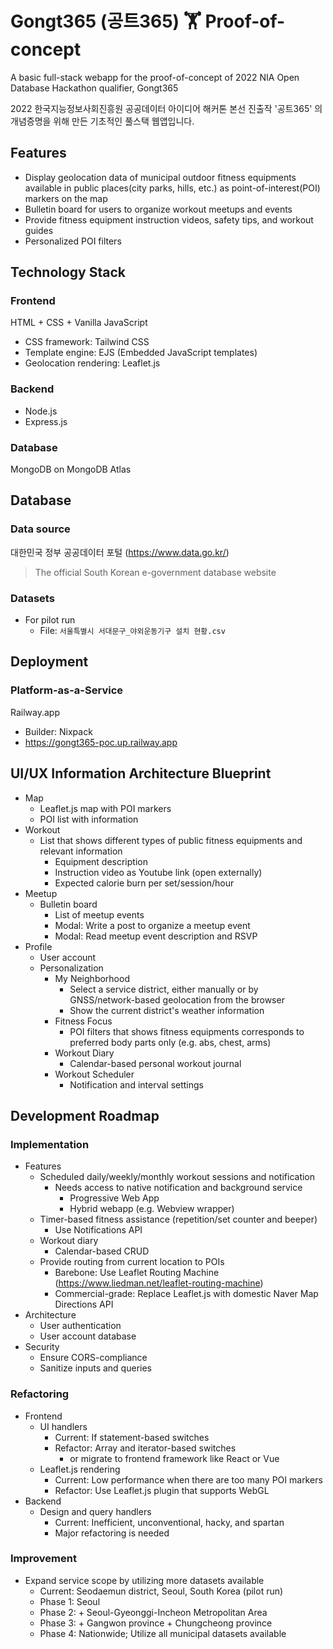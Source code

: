 # Gongt365 (공트365) 🏋️ Proof-of-concept
A basic full-stack webapp for the proof-of-concept of 2022 NIA Open Database Hackathon qualifier, Gongt365

2022 한국지능정보사회진흥원 공공데이터 아이디어 해커톤 본선 진출작 '공트365' 의 개념증명을 위해 만든 기초적인 풀스택 웹앱입니다.

## Features 
- Display geolocation data of municipal outdoor fitness equipments available in public places(city parks, hills, etc.) as point-of-interest(POI) markers on the map
- Bulletin board for users to organize workout meetups and events
- Provide fitness equipment instruction videos, safety tips, and workout guides
- Personalized POI filters

## Technology Stack 
### Frontend
HTML + CSS + Vanilla JavaScript
- CSS framework: Tailwind CSS
- Template engine: EJS (Embedded JavaScript templates)
- Geolocation rendering: Leaflet.js

### Backend
- Node.js
- Express.js 

### Database
MongoDB on MongoDB Atlas

## Database 
### Data source
대한민국 정부 공공데이터 포털 (https://www.data.go.kr/)
> The official South Korean e-government database website
    
### Datasets
- For pilot run
    - File: `서울특별시 서대문구_야외운동기구 설치 현황.csv`

## Deployment
### Platform-as-a-Service
Railway.app
  - Builder: Nixpack
  - https://gongt365-poc.up.railway.app

## UI/UX Information Architecture Blueprint
- Map 
    - Leaflet.js map with POI markers
    - POI list with information
- Workout 
    - List that shows different types of public fitness equipments and relevant information
        - Equipment description
        - Instruction video as Youtube link (open externally)
        - Expected calorie burn per set/session/hour
- Meetup 
    - Bulletin board
        - List of meetup events
        - Modal: Write a post to organize a meetup event
        - Modal: Read meetup event description and RSVP
- Profile 
    - User account
    - Personalization
        - My Neighborhood
            - Select a service district, either manually or by GNSS/network-based geolocation from the browser
            - Show the current district's weather information
        - Fitness Focus
            - POI filters that shows fitness equipments corresponds to preferred body parts only (e.g. abs, chest, arms)
        - Workout Diary
            - Calendar-based personal workout journal
        - Workout Scheduler
            - Notification and interval settings

## Development Roadmap
### Implementation 
- Features
    - Scheduled daily/weekly/monthly workout sessions and notification
        - Needs access to native notification and background service
            - Progressive Web App
            - Hybrid webapp (e.g. Webview wrapper)
    - Timer-based fitness assistance (repetition/set counter and beeper)
        - Use Notifications API
    - Workout diary
        - Calendar-based CRUD
    - Provide routing from current location to POIs
        - Barebone: Use Leaflet Routing Machine (https://www.liedman.net/leaflet-routing-machine)
        - Commercial-grade: Replace Leaflet.js with domestic Naver Map Directions API
- Architecture
    - User authentication
    - User account database
- Security
    - Ensure CORS-compliance
    - Sanitize inputs and queries

### Refactoring
- Frontend
    - UI handlers
        - Current: If statement-based switches
        - Refactor: Array and iterator-based switches
            - or migrate to frontend framework like React or Vue
    - Leaflet.js rendering
        - Current: Low performance when there are too many POI markers
        - Refactor: Use Leaflet.js plugin that supports WebGL
- Backend
    - Design and query handlers
        - Current: Inefficient, unconventional, hacky, and spartan
        - Major refactoring is needed

### Improvement
- Expand service scope by utilizing more datasets available
    - Current: Seodaemun district, Seoul, South Korea (pilot run)
    - Phase 1: Seoul
    - Phase 2: + Seoul-Gyeonggi-Incheon Metropolitan Area
    - Phase 3: + Gangwon province + Chungcheong province
    - Phase 4: Nationwide; Utilize all municipal datasets available        

